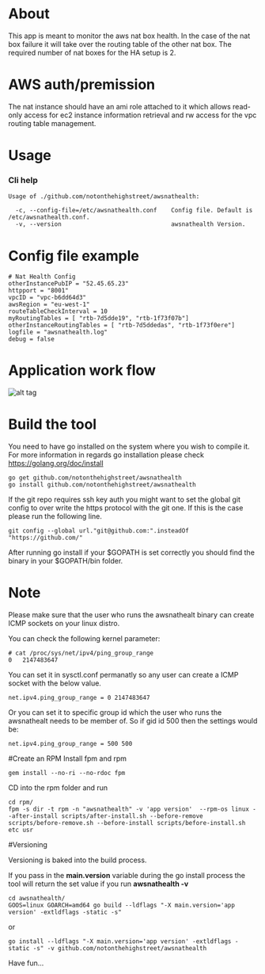 # About
This app is meant to monitor the aws nat box health.In the case of the nat box failure it will take over the routing table of the other nat box. The required number of nat boxes for the HA setup is 2.

# AWS auth/premission
The nat instance should have an ami role attached to it which allows read-only access for ec2 instance information retrieval and rw access for the vpc routing table management.

# Usage
### Cli help
```
Usage of ./github.com/notonthehighstreet/awsnathealth:

  -c, --config-file=/etc/awsnathealth.conf    Config file. Default is /etc/awsnathealth.conf.
  -v, --version                               awsnathealth Version.
```

# Config file example
```
# Nat Health Config
otherInstancePubIP = "52.45.65.23"
httpport = "8001"
vpcID = "vpc-b6dd64d3"
awsRegion = "eu-west-1"
routeTableCheckInterval = 10
myRoutingTables = [ "rtb-7d5dde19", "rtb-1f73f07b"]
otherInstanceRoutingTables = [ "rtb-7d5ddedas", "rtb-1f73f0ere"]
logfile = "awsnathealth.log"
debug = false
```

# Application work flow
![alt tag](workflow.png)


# Build the tool
You need to have go installed on the system where you wish to compile it.
For more information in regards go installation please check https://golang.org/doc/install

```
go get github.com/notonthehighstreet/awsnathealth
go install github.com/notonthehighstreet/awsnathealth

```

If the git repo requires ssh key auth you might want to set the global git config to over write the https protocol with the git one. If this is the case please run the following line.

```
git config --global url."git@github.com:".insteadOf "https://github.com/"
```

After running go install if your $GOPATH is set correctly you should find the binary in your $GOPATH/bin folder.

# Note

Please make sure that the user who runs the awsnathealt binary can create ICMP sockets on your linux distro.

You can check the following kernel parameter:

```
# cat /proc/sys/net/ipv4/ping_group_range
0	2147483647
```
You can set it in sysctl.conf permanatly so any user can create a ICMP socket with the below value.

```
net.ipv4.ping_group_range = 0 2147483647
```

Or you can set it to specific group id which the user who runs the awsnathealt needs to be member of. So if gid id 500 then the settings would be:

```
net.ipv4.ping_group_range = 500 500
```

#Create an RPM
Install fpm and rpm

```
gem install --no-ri --no-rdoc fpm
```
CD into the rpm folder and run

```
cd rpm/
fpm -s dir -t rpm -n "awsnathealth" -v 'app version'  --rpm-os linux --after-install scripts/after-install.sh --before-remove scripts/before-remove.sh --before-install scripts/before-install.sh etc usr
```

#Versioning

Versioning is baked into the build process.

If you pass in the **main.version** variable during the go install process the tool will return the set value if you run **awsnathealth -v**

```
cd awsnathealth/
GOOS=linux GOARCH=amd64 go build --ldflags "-X main.version='app version' -extldflags -static -s"
```

or

```
go install --ldflags "-X main.version='app version' -extldflags -static -s" -v github.com/notonthehighstreet/awsnathealth
```

Have fun...
